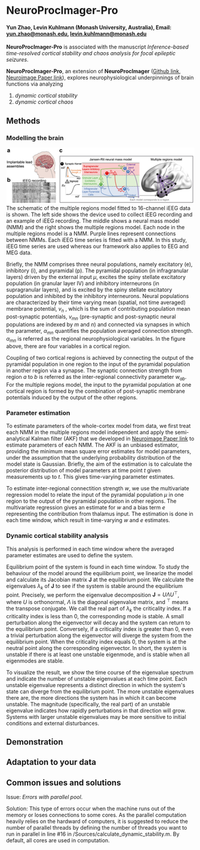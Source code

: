 # NeuroProcImager-Pro
#### Yun Zhao, Levin Kuhlmann (Monash University, Australia), Email: yun.zhao@monash.edu, levin.kuhlmann@monash.edu

**NeuroProcImager-Pro** is associated with the manuscript *Inference-based time-resolved cortical stability and chaos analysis for focal epileptic seizures*.

**NeuroProcImager-Pro**, an extension of **NeuroProcImager** ([Github link](https://github.com/yundumbledore/NeuroProcImager/tree/main), [Neuroimage Paper link](https://www.sciencedirect.com/science/article/pii/S1053811922007078)), explores neurophysiological underpinnings of brain functions via analyzing
1. *dynamic cortical stability*
2. *dynamic cortical chaos*


## Methods

### Modelling the brain
![](assets/Framework.png)
The schematic of the multiple regions model fitted to 16-channel iEEG data is shown. The left side shows the device used to collect iEEG recording and an example of iEEG recording. The middle shows a neural mass model (NMM) and the right shows the multiple regions model. Each node in the multiple regions model is a NMM. Purple lines represent connections between NMMs. Each iEEG time series is fitted with a NMM. In this study, iEEG time series are used whereas our framework also applies to EEG and MEG data.

Briefly, the NMM comprises three neural populations, namely excitatory (e), inhibitory (i), and pyramidal (p). The pyramidal population (in infragranular layers) driven by the external input $\mu$, excites the spiny stellate excitatory population (in granular layer IV) and inhibitory interneurons (in supragranular layers), and is excited by the spiny stellate excitatory population and inhibited by the inhibitory interneurons. Neural populations are characterized by their time varying mean (spatial, not time averaged) membrane potential, $v_n$ , which is the sum of contributing population mean post-synaptic potentials, $v_{mn}$ (pre-synaptic and post-synaptic neural populations are indexed by $m$ and $n$) and connected via synapses in which the parameter, $\alpha_{mn}$ quantifies the population averaged connection strength. $\alpha_{mn}$ is referred as the regional neurophysiological variables. In the figure above, there are four variables in a cortical region.

Coupling of two cortical regions is achieved by connecting the output of the pyramidal population in one region to the input of the pyramidal population in another region via a synapse. The synaptic connection strength from region $a$ to $b$ is referred as the inter-regional connectivity parameter $w_{ab}$. For the multiple regions model, the input to the pyramidal population at one cortical region is formed by the combination of post-synaptic membrane potentials induced by the output of the other regions.

### Parameter estimation
To estimate parameters of the whole-cortex model from data, we first treat each NMM in the multiple regions model independent and apply the semi-analytical Kalman filter (AKF) that we developed in [Neuroimage Paper link](https://www.sciencedirect.com/science/article/pii/S1053811922007078) to estimate parameters of each NMM. The AKF is an unbiased estimator, providing the minimum mean square error estimates for model parameters, under the assumption that the underlying probability distribution of the model state is Gaussian. Briefly, the aim of the estimation is to calculate the posterior distribution of model parameters at time point $t$ given measurements up to $t$. This gives time-varying parameter estimates.

To estimate inter-regional connectition strength $w$, we use the multivariate regression model to relate the input of the pyramidal population $\mu$ in one region to the output of the pyramidal population in other regions. The multivariate regression gives an estimate for $w$ and a bias term $e$ representing the contribution from thalamus input. The estimation is done in each time window, which result in time-varying $w$ and $e$ estimates.

### Dynamic cortical stability analysis
This analysis is performed in each time window where the averaged parameter estimates are used to define the system. 

Equilibrium point of the system is found in each time window. To study the behaviour of the model around the equilibrium point, we linearize the model and calculate its Jacobian matrix $\mathbf{J}$ at the equilibrium point. We calculate the eigenvalues $\lambda_k$ of $\mathbf{J}$ to see if the system is stable around the equilibrium point. Precisely, we perform the eigenvalue decomposition $\mathbf{J} = U \Lambda U^\top$, where $U$ is orthonormal, $\Lambda$ is the diagonal eigenvalue matrix, and $^\top$ means the transpose conjugate. We call the real part of $\lambda_k$ the criticality index. If a criticality index is less than 0, the corresponding mode is stable. A small perturbation along the eigenvector will decay and the system can return to the equilibrium point. Conversely, if a criticality index is greater than 0, even a trivial perturbation along the eigenvector will diverge the system from the equilibrium point. When the criticality index equals 0, the system is at the neutral point along the corresponding eigenvector. In short, the system is unstable if there is at least one unstable eigenmode, and is stable when all eigenmodes are stable.

To visualize the result, we show the time course of the eigenvalue spectrum and indicate the number of unstable eigenvalues at each time point. Each unstable eigenvalue represents a distinct direction in which the system's state can diverge from the equilibrium point. The more unstable eigenvalues there are, the more directions the system has in which it can become unstable. The magnitude (specifically, the real part) of an unstable eigenvalue indicates how rapidly perturbations in that direction will grow. Systems with larger unstable eigenvalues may be more sensitive to initial conditions and external disturbances.

## Demonstration


## Adaptation to your data


## Common issues and solutions
Issue: *Errors with parallel pool*.

Solution: This type of errors occur when the machine runs out of the memory or loses connections to some cores. As the parallel computation heavily relies on the hardward of computers, it is suggested to reduce the number of parallel threads by defining the number of threads you want to run in parallel in line #16 in /Sources/calculate_dynamic_stability.m. By default, all cores are used in computation.
